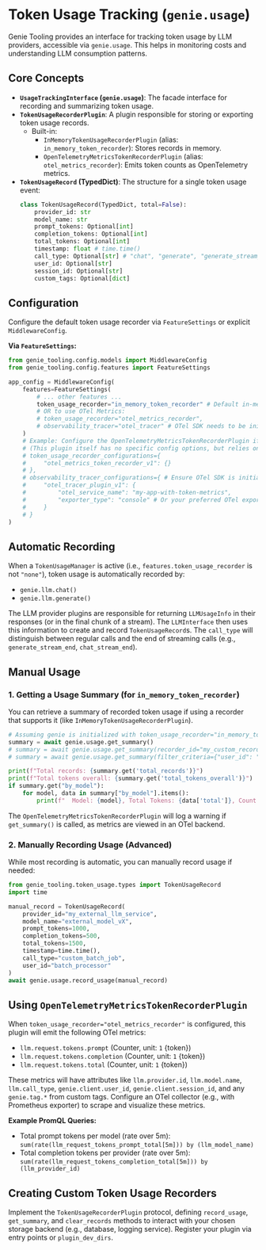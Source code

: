 # Token Usage Tracking (`genie.usage`)

Genie Tooling provides an interface for tracking token usage by LLM providers, accessible via `genie.usage`. This helps in monitoring costs and understanding LLM consumption patterns.

## Core Concepts

*   **`UsageTrackingInterface` (`genie.usage`)**: The facade interface for recording and summarizing token usage.
*   **`TokenUsageRecorderPlugin`**: A plugin responsible for storing or exporting token usage records.
    *   Built-in:
        *   `InMemoryTokenUsageRecorderPlugin` (alias: `in_memory_token_recorder`): Stores records in memory.
        *   `OpenTelemetryMetricsTokenRecorderPlugin` (alias: `otel_metrics_recorder`): Emits token counts as OpenTelemetry metrics.
*   **`TokenUsageRecord` (TypedDict)**: The structure for a single token usage event:
    ```python
    class TokenUsageRecord(TypedDict, total=False):
        provider_id: str
        model_name: str
        prompt_tokens: Optional[int]
        completion_tokens: Optional[int]
        total_tokens: Optional[int]
        timestamp: float # time.time()
        call_type: Optional[str] # "chat", "generate", "generate_stream_end", "chat_stream_end"
        user_id: Optional[str]
        session_id: Optional[str]
        custom_tags: Optional[dict]
    ```

## Configuration

Configure the default token usage recorder via `FeatureSettings` or explicit `MiddlewareConfig`.

**Via `FeatureSettings`:**

```python
from genie_tooling.config.models import MiddlewareConfig
from genie_tooling.config.features import FeatureSettings

app_config = MiddlewareConfig(
    features=FeatureSettings(
        # ... other features ...
        token_usage_recorder="in_memory_token_recorder" # Default in-memory
        # OR to use OTel Metrics:
        # token_usage_recorder="otel_metrics_recorder",
        # observability_tracer="otel_tracer" # OTel SDK needs to be initialized
    )
    # Example: Configure the OpenTelemetryMetricsTokenRecorderPlugin if chosen
    # (This plugin itself has no specific config options, but relies on OTel SDK setup)
    # token_usage_recorder_configurations={
    #     "otel_metrics_token_recorder_v1": {}
    # },
    # observability_tracer_configurations={ # Ensure OTel SDK is initialized
    #     "otel_tracer_plugin_v1": {
    #         "otel_service_name": "my-app-with-token-metrics",
    #         "exporter_type": "console" # Or your preferred OTel exporter
    #     }
    # }
)
```

## Automatic Recording

When a `TokenUsageManager` is active (i.e., `features.token_usage_recorder` is not `"none"`), token usage is automatically recorded by:
*   `genie.llm.chat()`
*   `genie.llm.generate()`

The LLM provider plugins are responsible for returning `LLMUsageInfo` in their responses (or in the final chunk of a stream). The `LLMInterface` then uses this information to create and record `TokenUsageRecord`s. The `call_type` will distinguish between regular calls and the end of streaming calls (e.g., `generate_stream_end`, `chat_stream_end`).

## Manual Usage

### 1. Getting a Usage Summary (for `in_memory_token_recorder`)

You can retrieve a summary of recorded token usage if using a recorder that supports it (like `InMemoryTokenUsageRecorderPlugin`).

```python
# Assuming genie is initialized with token_usage_recorder="in_memory_token_recorder"
summary = await genie.usage.get_summary()
# summary = await genie.usage.get_summary(recorder_id="my_custom_recorder") # If using a specific recorder
# summary = await genie.usage.get_summary(filter_criteria={"user_id": "user123"}) # Filter

print(f"Total records: {summary.get('total_records')}")
print(f"Total tokens overall: {summary.get('total_tokens_overall')}")
if summary.get("by_model"):
    for model, data in summary["by_model"].items():
        print(f"  Model: {model}, Total Tokens: {data['total']}, Count: {data['count']}")
```
The `OpenTelemetryMetricsTokenRecorderPlugin` will log a warning if `get_summary()` is called, as metrics are viewed in an OTel backend.

### 2. Manually Recording Usage (Advanced)

While most recording is automatic, you can manually record usage if needed:
```python
from genie_tooling.token_usage.types import TokenUsageRecord
import time

manual_record = TokenUsageRecord(
    provider_id="my_external_llm_service",
    model_name="external_model_vX",
    prompt_tokens=1000,
    completion_tokens=500,
    total_tokens=1500,
    timestamp=time.time(),
    call_type="custom_batch_job",
    user_id="batch_processor"
)
await genie.usage.record_usage(manual_record)
```

## Using `OpenTelemetryMetricsTokenRecorderPlugin`

When `token_usage_recorder="otel_metrics_recorder"` is configured, this plugin will emit the following OTel metrics:
*   `llm.request.tokens.prompt` (Counter, unit: `1` {token})
*   `llm.request.tokens.completion` (Counter, unit: `1` {token})
*   `llm.request.tokens.total` (Counter, unit: `1` {token})

These metrics will have attributes like `llm.provider.id`, `llm.model.name`, `llm.call_type`, `genie.client.user_id`, `genie.client.session_id`, and any `genie.tag.*` from custom tags. Configure an OTel collector (e.g., with Prometheus exporter) to scrape and visualize these metrics.

**Example PromQL Queries:**
*   Total prompt tokens per model (rate over 5m): `sum(rate(llm_request_tokens_prompt_total[5m])) by (llm_model_name)`
*   Total completion tokens per provider (rate over 5m): `sum(rate(llm_request_tokens_completion_total[5m])) by (llm_provider_id)`

## Creating Custom Token Usage Recorders

Implement the `TokenUsageRecorderPlugin` protocol, defining `record_usage`, `get_summary`, and `clear_records` methods to interact with your chosen storage backend (e.g., database, logging service). Register your plugin via entry points or `plugin_dev_dirs`.
